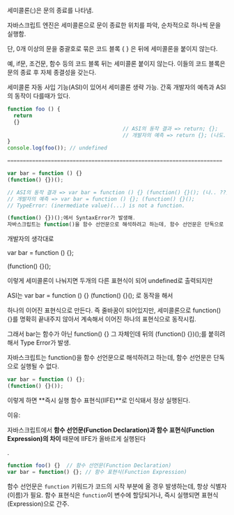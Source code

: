 세미콜론(;)은 문의 종료를 나타냄.

자바스크립트 엔진은 세미콜론으로 문이 종료한 위치를 파악, 순차적으로 하나씩 문을 실행함.

단, 0개 이상의 문을 중괄호로 묶은 코드 블록 { } 은 뒤에 세미콜론을 붙이지 않는다.

예, if문, 조건문, 함수 등의 코드 블록 뒤는 세미콜론 붙이지 않는다. 이들의 코드 블록은 문의 종료 후 자체 종결성을 갖는다.

세미콜론 자동 사입 기능(ASI)이 있어서 세미콜론 생략 가능. 간혹 개발자의 예측과 ASI의 동작이 다를때가 있다.

```jsx
function foo () {
  return
  {}
                                     // ASI의 동작 결과 => return; {};
                                     // 개발자의 예측 => return {}; (나도..)
}
console.log(foo()); // undefined

=====================================================================

var bar = function () {}
(function() {})();

// ASI의 동작 결과 => var bar = function () {} (function() {}(); (나.. ??)
// 개발자의 예측 => var bar = function () {}; (function() {}();
// TypeError: (inermediate value)(...) is not a function.

(function() {})();에서 SyntaxError가 발생해.
자바스크립트는 function()을 함수 선언문으로 해석하려고 하는데, 함수 선언문은 단독으로 실행될 수 없어
```

개발자의 생각대로 

var bar = function () {}; 

(function() {}();

이렇게 세미콜론이 나눠지면 두개의 다른 표현식이 되어 undefined로 출력되지만

ASI는 var bar = function () {} (function() {}(); 로 동작을 해서

하나의 이어진 표현식으로 만든다. 즉 줄바꿈이 되어있지만, 세미콜론으로 function() {}를 명확히 끝내주지 않아서 계속해서 이어진 하나의 표현식으로 동작시킴.

그래서 bar는 함수가 아닌 function() {} 그 자체인데 뒤의 (function() {})();를 붙히려 해서 Type Error가 발생.

자바스크립트는 function()을 함수 선언문으로 해석하려고 하는데, 함수 선언문은 단독으로 실행될 수 없다.

```jsx
var bar = function () {};
(function() {}());  
```

이렇게 하면 **즉시 실행 함수 표현식(IIFE)**로 인식돼서 정상 실행된다.

이유:

자바스크립트에서 **함수 선언문(Function Declaration)과 함수 표현식(Function Expression)의 차이** 때문에 IIFE가 올바르게 실행된다

.

```jsx
function foo() {}  // 함수 선언문(Function Declaration)
var bar = function() {}; // 함수 표현식(Function Expression)
```

함수 선언문은 `function` 키워드가 코드의 시작 부분에 올 경우 발생하는데, 항상 식별자(이름)가 필요.
함수 표현식은 `function`이 변수에 할당되거나, 즉시 실행되면 표현식(Expression)으로 간주.
